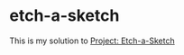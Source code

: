 # etch-a-sketch
This is my solution to <a href="https://www.theodinproject.com/paths/foundations/courses/foundations/lessons/etch-a-sketch-project">Project: Etch-a-Sketch</a>